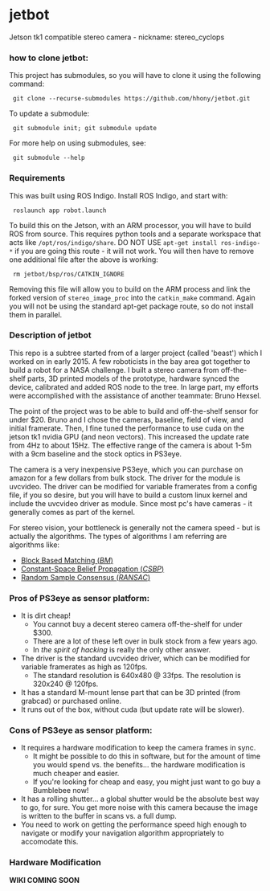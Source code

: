 # jetbot #
Jetson tk1 compatible stereo camera - nickname: stereo_cyclops

### how to clone jetbot: ###
This project has submodules, so you will have to clone it using the following command:

     git clone --recurse-submodules https://github.com/hhony/jetbot.git

To update a submodule:

     git submodule init; git submodule update

For more help on using submodules, see: 

     git submodule --help

### Requirements ###
This was built using ROS Indigo. Install ROS Indigo, and start with:

     roslaunch app robot.launch

To build this on the Jetson, with an ARM processor, you will have to build ROS from source. This requires python tools and a separate workspace that acts like `/opt/ros/indigo/share`. DO NOT USE `apt-get install ros-indigo-*` if you are going this route - it will not work. You will then have to remove one additional file after the above is working:

     rm jetbot/bsp/ros/CATKIN_IGNORE

Removing this file will allow you to build on the ARM process and link the forked version of `stereo_image_proc` into the `catkin_make` command. Again you will not be using the standard apt-get package route, so do not install them in parallel.

### Description of jetbot ###
This repo is a subtree started from of a larger project (called 'beast') which I worked on in early 2015. A few roboticists in the bay area got together to build a robot for a NASA challenge. I built a stereo camera from off-the-shelf parts, 3D printed models of the prototype, hardware synced the device, calibrated and added ROS node to the tree. In large part, my efforts were accomplished with the assistance of another teammate: Bruno Hexsel. 

The point of the project was to be able to build and off-the-shelf sensor for under $20. Bruno and I chose the cameras, baseline, field of view, and initial framerate. Then, I fine tuned the performance to use cuda on the jetson tk1 nvidia GPU (and neon vectors). This increased the update rate from 4Hz to about 15Hz. The effective range of the camera is about 1-5m with a 9cm baseline and the stock optics in PS3eye.

The camera is a very inexpensive PS3eye, which you can purchase on amazon for a few dollars from bulk stock. The driver for the module is uvcvideo. The driver can be modified for variable framerates from a config file, if you so desire, but you will have to build a custom linux kernel and include the uvcvideo driver as module. Since most pc's have cameras - it generally comes as part of the kernel.

For stereo vision, your bottleneck is generally not the camera speed - but is actually the algorithms. The types of algorithms I am referring are algorithms like: 
* [Block Based Matching (*BM*)](http://citeseerx.ist.psu.edu/viewdoc/download?doi=10.1.1.11.6390&rep=rep1&type=pdf)
* [Constant-Space Belief Propagation (*CSBP*)](http://www.cs.cityu.edu.hk/~qiyang/publications/cvpr-10-qingxiong-yang-csbp.pdf)
* [Random Sample Consensus (*RANSAC*)](http://www.cs.columbia.edu/~belhumeur/courses/compPhoto/ransac.pdf)

### Pros of PS3eye as sensor platform: ###
* It is dirt cheap!
  * You cannot buy a decent stereo camera off-the-shelf for under $300.
  * There are a lot of these left over in bulk stock from a few years ago.
  * In _the spirit of hacking_ is really the only other answer.
* The driver is the standard uvcvideo driver, which can be modified for variable framerates as high as 120fps.
  * The standard resolution is 640x480 @ 33fps. The resolution is 320x240 @ 120fps.
* It has a standard M-mount lense part that can be 3D printed (from grabcad) or purchased online.
* It runs out of the box, without cuda (but update rate will be slower).

### Cons of PS3eye as sensor platform: ###
* It requires a hardware modification to keep the camera frames in sync. 
  * It might be possible to do this in software, but for the amount of time you would spend vs. the benefits... the hardware modification is much cheaper and easier.
  * If you're looking for cheap and easy, you might just want to go buy a Bumblebee now!
* It has a rolling shutter... a global shutter would be the absolute best way to go, for sure. You get more noise with this camera because the image is written to the buffer in scans vs. a full dump.
* You need to work on getting the performance speed high enough to navigate or modify your navigation algorithm appropriately to accomodate this.

### Hardware Modification ###
__WIKI COMING SOON__

